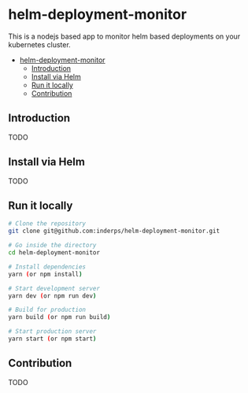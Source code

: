 # helm-deployment-monitor

This is a nodejs based app to monitor helm based deployments on your kubernetes cluster.

- [helm-deployment-monitor](#helm-deployment-monitor)
  - [Introduction](#introduction)
  - [Install via Helm](#install-via-helm)
  - [Run it locally](#run-it-locally)
  - [Contribution](#contribution)

## Introduction

TODO

## Install via Helm

TODO

## Run it locally

```bash
# Clone the repository
git clone git@github.com:inderps/helm-deployment-monitor.git

# Go inside the directory
cd helm-deployment-monitor

# Install dependencies
yarn (or npm install)

# Start development server
yarn dev (or npm run dev)

# Build for production
yarn build (or npm run build)

# Start production server
yarn start (or npm start)
```

## Contribution

TODO
